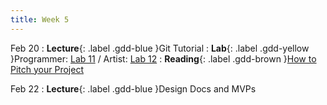 ```yaml
---
title: Week 5
---
```


Feb 20
: **Lecture**{: .label .gdd-blue }Git Tutorial
: **Lab**{: .label .gdd-yellow }Programmer: [Lab 11] / Artist: [Lab 12]
: **Reading**{: .label .gdd-brown }[How to Pitch your Project]

Feb 22
: **Lecture**{: .label .gdd-blue }Design Docs and MVPs

<!-- [Git Tutorial]: https://docs.google.com/presentation/d/1CNgyW64qSacAchdhFqy_PuAwIlA8sFwhfWEb3dnrquU/edit?usp=drive_link 
[Design Docs and MVPs]: https://docs.google.com/presentation/d/1r4FYWasjGUt2oOQVp5gYr5LQPbOkT95q/edit?usp=drive_link&ouid=100199393940763246714&rtpof=true&sd=true -->

[Lab 11]: ./../pages/labs/lab11/lab11
[Lab 12]: ./../pages/labs/lab12/lab12

[How to Pitch your Project]: http://www.gamasutra.com/view/feature/134571/how_to_pitch_your_project_to_.php 